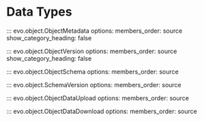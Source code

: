 # Data Types

::: evo.object.ObjectMetadata
    options:
        members_order: source
        show_category_heading: false

::: evo.object.ObjectVersion
    options:
        members_order: source
        show_category_heading: false

::: evo.object.ObjectSchema
    options:
        members_order: source

::: evo.object.SchemaVersion
    options:
        members_order: source

::: evo.object.ObjectDataUpload
    options:
        members_order: source

::: evo.object.ObjectDataDownload
    options:
        members_order: source
